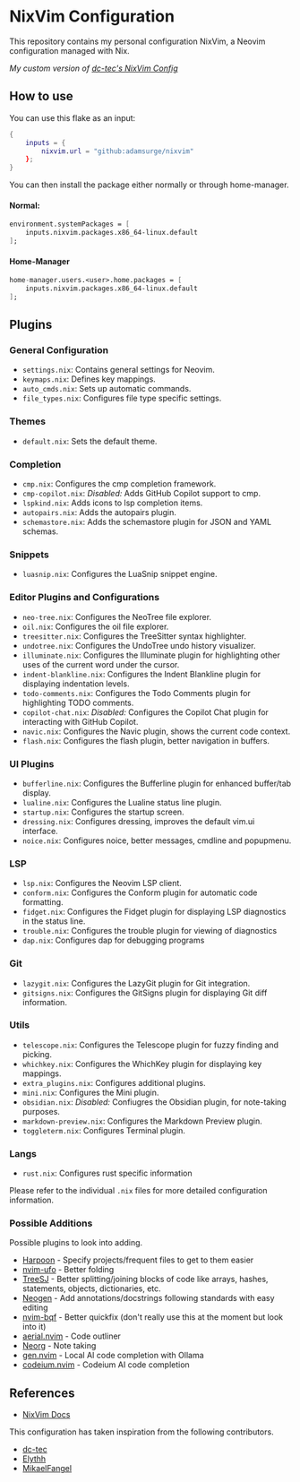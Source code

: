 # NixVim Configuration

This repository contains my personal configuration NixVim, a Neovim configuration managed with Nix.

_My custom version of [dc-tec's NixVim Config](https://github.com/dc-tec/nixvim)_

## How to use

You can use this flake as an input:

```nix
{
    inputs = {
        nixvim.url = "github:adamsurge/nixvim"
    };
}
```

You can then install the package either normally or through home-manager.

#### Normal:

```nix
environment.systemPackages = [
    inputs.nixvim.packages.x86_64-linux.default
];
```

#### Home-Manager

```nix
home-manager.users.<user>.home.packages = [
    inputs.nixvim.packages.x86_64-linux.default
];
```

## Plugins

### General Configuration

- `settings.nix`: Contains general settings for Neovim.
- `keymaps.nix`: Defines key mappings.
- `auto_cmds.nix`: Sets up automatic commands.
- `file_types.nix`: Configures file type specific settings.

### Themes

- `default.nix`: Sets the default theme.

### Completion

- `cmp.nix`: Configures the cmp completion framework.
- `cmp-copilot.nix`: _Disabled:_ Adds GitHub Copilot support to cmp.
- `lspkind.nix`: Adds icons to lsp completion items.
- `autopairs.nix`: Adds the autopairs plugin.
- `schemastore.nix`: Adds the schemastore plugin for JSON and YAML schemas.

### Snippets

- `luasnip.nix`: Configures the LuaSnip snippet engine.

### Editor Plugins and Configurations

- `neo-tree.nix`: Configures the NeoTree file explorer.
- `oil.nix`: Configures the oil file explorer.
- `treesitter.nix`: Configures the TreeSitter syntax highlighter.
- `undotree.nix`: Configures the UndoTree undo history visualizer.
- `illuminate.nix`: Configures the Illuminate plugin for highlighting other uses of the current word under the cursor.
- `indent-blankline.nix`: Configures the Indent Blankline plugin for displaying indentation levels.
- `todo-comments.nix`: Configures the Todo Comments plugin for highlighting TODO comments.
- `copilot-chat.nix`: _Disabled:_ Configures the Copilot Chat plugin for interacting with GitHub Copilot.
- `navic.nix`: Configures the Navic plugin, shows the current code context.
- `flash.nix`: Configures the flash plugin, better navigation in buffers.

### UI Plugins

- `bufferline.nix`: Configures the Bufferline plugin for enhanced buffer/tab display.
- `lualine.nix`: Configures the Lualine status line plugin.
- `startup.nix`: Configures the startup screen.
- `dressing.nix`: Configures dressing, improves the default vim.ui interface.
- `noice.nix`: Configures noice, better messages, cmdline and popupmenu.

### LSP

- `lsp.nix`: Configures the Neovim LSP client.
- `conform.nix`: Configures the Conform plugin for automatic code formatting.
- `fidget.nix`: Configures the Fidget plugin for displaying LSP diagnostics in the status line.
- `trouble.nix`: Configures the trouble plugin for viewing of diagnostics
- `dap.nix`: Configures dap for debugging programs

### Git

- `lazygit.nix`: Configures the LazyGit plugin for Git integration.
- `gitsigns.nix`: Configures the GitSigns plugin for displaying Git diff information.

### Utils

- `telescope.nix`: Configures the Telescope plugin for fuzzy finding and picking.
- `whichkey.nix`: Configures the WhichKey plugin for displaying key mappings.
- `extra_plugins.nix`: Configures additional plugins.
- `mini.nix`: Configures the Mini plugin.
- `obsidian.nix`: _Disabled:_ Confiugres the Obsidian plugin, for note-taking purposes.
- `markdown-preview.nix`: Configures the Markdown Preview plugin.
- `toggleterm.nix`: Configures Terminal plugin.

### Langs

- `rust.nix`: Configures rust specific information

Please refer to the individual `.nix` files for more detailed configuration information.

### Possible Additions

Possible plugins to look into adding.

- [Harpoon](https://github.com/ThePrimeagen/harpoon/tree/harpoon2) - Specify projects/frequent files to get to them easier
- [nvim-ufo](https://github.com/kevinhwang91/nvim-ufo) - Better folding
- [TreeSJ](https://github.com/Wansmer/treesj) - Better splitting/joining blocks of code like arrays, hashes, statements, objects, dictionaries, etc.
- [Neogen](https://github.com/danymat/neogen?tab=readme-ov-file#supported-languages) - Add annotations/docstrings following standards with easy editing
- [nvim-bqf](https://github.com/kevinhwang91/nvim-bqf) - Better quickfix (don't really use this at the moment but look into it)
- [aerial.nvim](https://github.com/stevearc/aerial.nvim?tab=readme-ov-file#api) - Code outliner
- [Neorg](https://github.com/nvim-neorg/neorg?tab=readme-ov-file) - Note taking
- [gen.nvim](https://github.com/David-Kunz/gen.nvim?tab=readme-ov-file) - Local AI code completion with Ollama
- [codeium.nvim](https://github.com/Exafunction/codeium.nvim) - Codeium AI code completion

## References

- [NixVim Docs](https://nix-community.github.io/nixvim/NeovimOptions/index.html)

This configuration has taken inspiration from the following contributors.

- [dc-tec](https://github.com/dc-tec/nixvim)
- [Elythh](https://github.com/elythh/nixvim)
- [MikaelFangel](https://github.com/MikaelFangel/nixvim-config)
